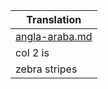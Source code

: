 | Translation        |
| ------------- |
| [angla-araba.md](angla-araba.md)     |
| col 2 is      |
| zebra stripes |

